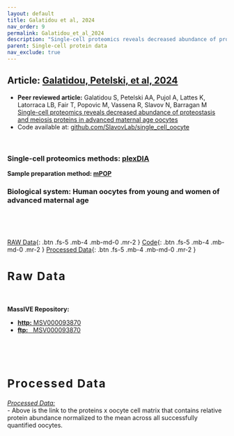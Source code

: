 ```yaml
---
layout: default
title: Galatidou et al, 2024
nav_order: 9
permalink: Galatidou_et_al_2024
description: "Single-cell proteomics reveals decreased abundance of proteostasis and meiosis proteins in advanced maternal age oocytes | Oocyte aging | Slavov Laboratory"
parent: Single-cell protein data
nav_exclude: true
---
```


## Article: [Galatidou, Petelski, et al, 2024]()

* **Peer reviewed article:** Galatidou S, Petelski AA, Pujol A, Lattes K, Latorraca LB, Fair T, Popovic M, Vassena R, Slavov N, Barragan M [Single-cell proteomics reveals decreased abundance of proteostasis and meiosis proteins in advanced maternal age oocytes]()
* Code available at: [github.com/SlavovLab/single_cell_oocyte](https://github.com/SlavovLab/single_cell_oocyte)



&nbsp;

### Single-cell proteomics methods: [plexDIA](https://scp.slavovlab.net/plexDIA)
**Sample preparation method: [mPOP](https://scp.slavovlab.net/mPOP)**

### Biological system:  Human oocytes from young and women of advanced maternal age



&nbsp;


&nbsp;

[RAW Data](#raw_data){: .btn .fs-5 .mb-4 .mb-md-0 .mr-2 }
[Code](https://github.com/SlavovLab/single_cell_oocyte){: .btn .fs-5 .mb-4 .mb-md-0 .mr-2 }
[Processed Data](#proc_data){: .btn .fs-5 .mb-4 .mb-md-0 .mr-2 }

<h2 style="letter-spacing: 2px; font-size: 26px;" id="raw_data" > Raw Data </h2>


&nbsp;


 **MassIVE Repository:**
  - [**http:**  MSV000093870](https://massive.ucsd.edu/ProteoSAFe/dataset.jsp?task=1fef5b5d50874184aac8cf254a3654c0)
  - [**ftp:** &nbsp; MSV000093870](ftp://MSV000093870@massive.ucsd.edu)


  &nbsp;

  &nbsp;

<h2 style="letter-spacing: 2px; font-size: 26px;" id="proc_data" >Processed Data</h2>

*[Processed Data: ](https://github.com/SlavovLab/single_cell_oocyte/blob/main/Oocyte_paper_sets.xlsx)*   
    - Above is the link to the proteins x oocyte cell matrix that contains relative protein abundance normalized to the mean across all successfully quantified oocytes.

   &nbsp;

   &nbsp;
